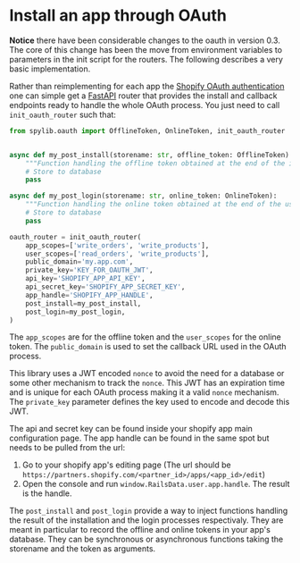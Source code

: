# Install an app through OAuth

**Notice** there have been considerable changes to the oauth in version 0.3. The core
of this change has been the move from environment variables to parameters in the init
script for the routers. The following describes a very basic implementation.

Rather than reimplementing for each app the
[Shopify OAuth authentication](https://shopify.dev/tutorials/authenticate-with-oauth)
one can simple get a [FastAPI](https://fastapi.tiangolo.com/) router that provides
the install and callback endpoints ready to handle the whole OAuth process.
You just need to call `init_oauth_router` such that:

```python
from spylib.oauth import OfflineToken, OnlineToken, init_oauth_router


async def my_post_install(storename: str, offline_token: OfflineToken):
    """Function handling the offline token obtained at the end of the installation"""
    # Store to database
    pass

async def my_post_login(storename: str, online_token: OnlineToken):
    """Function handling the online token obtained at the end of the user login"""
    # Store to database
    pass

oauth_router = init_oauth_router(
    app_scopes=['write_orders', 'write_products'],
    user_scopes=['read_orders', 'write_products'],
    public_domain='my.app.com',
    private_key='KEY_FOR_OAUTH_JWT',
    api_key='SHOPIFY_APP_API_KEY',
    api_secret_key='SHOPIFY_APP_SECRET_KEY',
    app_handle='SHOPIFY_APP_HANDLE',
    post_install=my_post_install,
    post_login=my_post_login,
)
```

The `app_scopes` are for the offline token and the `user_scopes` for the online token.
The `public_domain` is used to set the callback URL used in the OAuth process.

This library uses a JWT encoded `nonce` to avoid the need for a database or some other
mechanism to track the `nonce`. This JWT has an expiration time and is unique for each
OAuth process making it a valid `nonce` mechanism.
The `private_key` parameter defines the key used to encode and decode this JWT.

The api and secret key can be found inside your shopify app main configuration page. The
app handle can be found in the same spot but needs to be pulled from the url:

1. Go to your shopify app's editing page (The url should be `https://partners.shopify.com/<partner_id>/apps/<app_id>/edit`)
2. Open the console and run `window.RailsData.user.app.handle`. The result is the handle.

The `post_install` and `post_login` provide a way to inject functions handling the
result of the installation and the login processes respectivaly. They are meant in
particular to record the offline and online tokens in your app's database.
They can be synchronous or asynchronous functions taking the storename and the token
as arguments.
